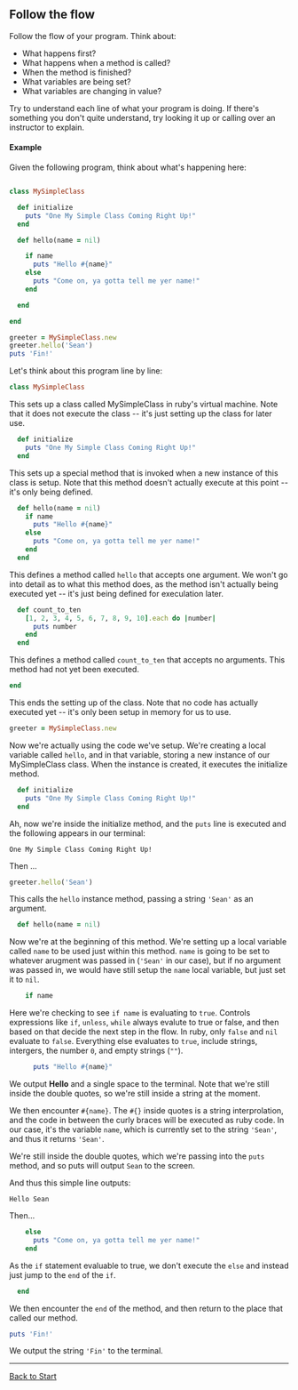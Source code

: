 ## Follow the flow

Follow the flow of your program. Think about:

- What happens first?
- What happens when a method is called?
- When the method is finished?
- What variables are being set?
- What variables are changing in value?

Try to understand each line of what your program is doing. If there's something you don't quite understand, try looking it up or calling over an instructor to explain.

#### Example

Given the following program, think about what's happening here:

```ruby

class MySimpleClass

  def initialize
  	puts "One My Simple Class Coming Right Up!"
  end

  def hello(name = nil)

    if name
      puts "Hello #{name}"
    else
      puts "Come on, ya gotta tell me yer name!"
    end

  end

end

greeter = MySimpleClass.new
greeter.hello('Sean')
puts 'Fin!'
```
Let's think about this program line by line:


```ruby
class MySimpleClass
```

This sets up a class called MySimpleClass in ruby's virtual machine. Note that it does not execute the class -- it's just setting up the class for later use.

```ruby
  def initialize
  	puts "One My Simple Class Coming Right Up!"
  end
```

This sets up a special method that is invoked when a new instance of this class is setup. Note that this method doesn't actually execute at this point -- it's only being defined.


```ruby
  def hello(name = nil)
    if name
      puts "Hello #{name}"
    else
      puts "Come on, ya gotta tell me yer name!"
    end
  end
```

This defines a method called `hello` that accepts one argument. We won't go into detail as to what this method does, as the method isn't actually being executed yet -- it's just being defined for execulation later.

```ruby
  def count_to_ten
    [1, 2, 3, 4, 5, 6, 7, 8, 9, 10].each do |number|
      puts number
    end
  end
```

This defines a method called `count_to_ten` that accepts no arguments. This method had not yet been executed.

```ruby
end
```
This ends the setting up of the class. Note that no code has actually executed yet -- it's only been setup in memory for us to use.

```ruby
greeter = MySimpleClass.new
```

Now we're actually using the code we've setup. We're creating a local variable called `hello`, and in that variable, storing a new instance of our MySimpleClass class. When the instance is created, it executes the initialize method.

```ruby
  def initialize
  	puts "One My Simple Class Coming Right Up!"
  end
```

Ah, now we're inside the initialize method, and the `puts` line is executed and the following appears in our terminal:

```
One My Simple Class Coming Right Up!
```

Then ...

```ruby
greeter.hello('Sean')
```

This calls the `hello` instance method, passing a string `'Sean'` as an argument.

```ruby
  def hello(name = nil)
```

Now we're at the beginning of this method. We're setting up a local variable called `name` to be used just within this method. `name` is going to be set to whatever arugment was passed in (`'Sean'` in our case), but if no argument was passed in, we would have still setup the `name` local variable, but just set it to `nil`.

```ruby
    if name
```

Here we're checking to see `if name` is evaluating to `true`. Controls expressions like `if`, `unless`, `while` always evalute to true or false, and then based on that decide the next step in the flow. In ruby, only `false` and `nil` evaluate to `false`. Everything else evaluates to `true`, include strings, intergers, the number `0`, and empty strings (`""`).

```ruby
      puts "Hello #{name}"
```
We output **Hello** and a single space to the terminal. Note that we're still inside the double quotes, so we're still inside a string at the moment.

We then encounter `#{name}`. The `#{}` inside quotes is a string interprolation, and the code in between the curly braces will be executed as ruby code. In our case, it's the variable `name`, which is currently set to the string `'Sean'`, and thus it returns `'Sean'`.

We're still inside the double quotes, which we're passing into the `puts` method, and so puts will output `Sean` to the screen.

And thus this simple line outputs:

```
Hello Sean
```

Then...

```ruby
    else
      puts "Come on, ya gotta tell me yer name!"
    end
```

As the `if` statement evaluable to true, we don't execute the `else` and instead just jump to the `end` of the `if`.

```ruby
  end
```

We then encounter the `end` of the method, and then return to the place that called our method.

```ruby
puts 'Fin!'
```

We output the string `'Fin'` to the terminal.

---
[Back to Start](/bitmakerlabs/debugging-guide/blob/master/README.md)
